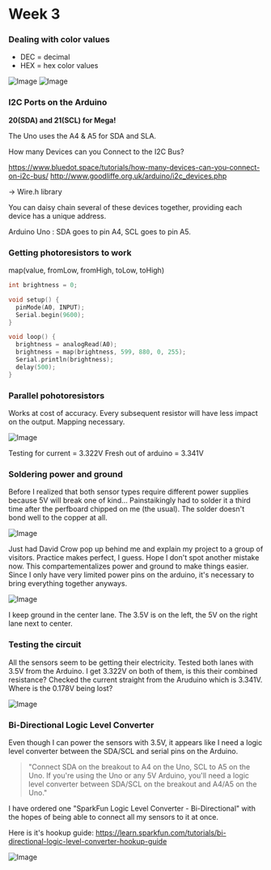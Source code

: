 # Week 3

 ### Dealing with color values

 - DEC = decimal
 - HEX = hex color values

 ![Image](screenshot-1.png)
 ![Image](screenshot-2.png)

 ### I2C Ports on the Arduino

  __20(SDA) and 21(SCL) for Mega!__

 The Uno uses the A4 & A5 for SDA and SLA.

How many Devices can you Connect to the I2C Bus?

https://www.bluedot.space/tutorials/how-many-devices-can-you-connect-on-i2c-bus/
http://www.goodliffe.org.uk/arduino/i2c_devices.php

-> Wire.h library

You can daisy chain several of these devices together, providing each device has a unique address.

Arduino Uno :
SDA goes to pin A4,
SCL goes to pin A5.

### Getting photoresistors to work

map(value, fromLow, fromHigh, toLow, toHigh)

```c++
int brightness = 0;

void setup() {
  pinMode(A0, INPUT);
  Serial.begin(9600);
}

void loop() {
  brightness = analogRead(A0);
  brightness = map(brightness, 599, 880, 0, 255);
  Serial.println(brightness);
  delay(500);
}
```
### Parallel pohotoresistors

Works at cost of accuracy. Every subsequent resistor will have less impact on the output. Mapping necessary.

![Image](image-1.jpg)

Testing for current = 3.322V
Fresh out of arduino = 3.341V

### Soldering power and ground

Before I realized that both sensor types require different power supplies because 5V will break one of kind… Painstaikingly had to solder it a third time after the perfboard chipped on me (the usual). The solder doesn't bond well to the copper at all.

![Image](image-2.jpg)

Just had David Crow pop up behind me and explain my project to a group of visitors. Practice makes perfect, I guess. Hope I don't spot another mistake now. This compartementalizes power and ground to make things easier. Since I only have very limited power pins on the arduino, it's necessary to bring everything together anyways.

![Image](image-3.jpg)

I keep ground in the center lane. The 3.5V is on the left, the 5V on the right lane next to center.

### Testing the circuit

All the sensors seem to be getting their electricity. Tested both lanes with 3.5V from the Arduino. I get 3.322V on both of them, is this their combined resistance? Checked the current straight from the Aruduino which is 3.341V. Where is the 0.178V being lost?

![Image](image-4.jpg)

### Bi-Directional Logic Level Converter

Even though I can power the sensors with 3.5V, it appears like I need a logic level converter between the SDA/SCL and serial pins on the Arduino.

>"Connect SDA on the breakout to A4 on the Uno, SCL to A5 on the Uno. If you're using the Uno or any 5V Arduino, you'll need a logic level converter between SDA/SCL on the breakout and A4/A5 on the Uno."

I have ordered one "SparkFun Logic Level Converter - Bi-Directional" with the hopes of being able to connect all my sensors to it at once.

Here is it's hookup guide: https://learn.sparkfun.com/tutorials/bi-directional-logic-level-converter-hookup-guide

![Image](screenshot-3.png)
